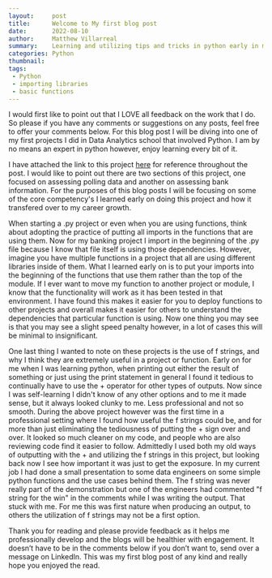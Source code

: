 ```yaml
---
layout:     post
title:      Welcome to My first blog post
date:       2022-08-10
author:     Matthew Villarreal
summary:    Learning and utilizing tips and tricks in python early in my career
categories: Python
thumbnail:  
tags:
 - Python
 - importing libraries
 - basic functions
---
```



I would first like to point out that I LOVE all feedback on the work that I do. So please if you have any comments or suggestions on any posts, feel free to offer your comments below. For this blog post I will be diving into one of my first projects I did in Data Analytics school that involved Python. I am by no means an expert in python however, enjoy learning every bit of it. 

I have attached the link to this project [here](https://github.com/Mvillarreal88/Bank-and-Polling-Python-Analysis-) for reference throughout the post. I would like to point out there are two sections of this project, one focused on assessing polling data and another on assessing bank information. For the purposes of this blog posts I will be focusing on some of the core competency's I learned early on doing this project and how it transfered over to my career growth.

When starting a .py project or even when you are using functions, think about adopting the practice of putting all imports in the functions that are using them. Now for my banking project I import in the beginning of the .py file because I know that file itself is using those dependencies. However, imagine you have multiple functions in a project that all are using different libraries inside of them. What I learned early on is to put your imports into the beginning of the functions that use them rather than the top of the module. If I ever want to move my function to another project or module, I know that the functionality will work as it has been tested in that environment. I have found this makes it easier for you to deploy functions to other projects and overall makes it easier for others to understand the dependencies that particular function is using. Now one thing you may see is that you may see a slight speed penalty however, in a lot of cases this will be minimal to insignificant.

One last thing I wanted to note on these projects is the use of f strings, and why I think they are extremely useful in a project or function. Early on for me when I was learning python, when printing out either the result of something or just using the print statement in general I found it tedious to continually have to use the + operator for other types of outputs. Now since I was self-learning I didn't know of any other options and to me it made sense, but it always looked clunky to me. Less professional and not so smooth. During the above project however was the first time in a professional setting where I found how useful the f strings could be, and for more than just eliminating the tediousness of putting the + sign over and over. It looked so much cleaner on my code, and people who are also reviewing code find it easier to follow. Admittedly I used both my old ways of  outputting with the + and utilizing the f strings in this project, but looking back now I see how important it was just to get the exposure. In my current job I had done a small presentation to some data engineers on some simple python functions and the use cases behind them. The f string was never really part of the demonstration but one of the engineers had commented "f string for the win" in the comments while I was writing the output. That stuck with me. For me this was first nature when producing an output, to others the utilization of f strings may not be a first option.


Thank you for reading and please provide feedback as it helps me professionally develop and the blogs will be healthier with engagement. It doesn’t have to be in the comments below if you don’t want to, send over a message on LinkedIn. This was my first blog post of any kind and really hope you enjoyed the read. 


[1]: http://www.jacobtomlinson.co.uk/
